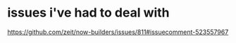 # issues i've had to deal with

https://github.com/zeit/now-builders/issues/811#issuecomment-523557967
